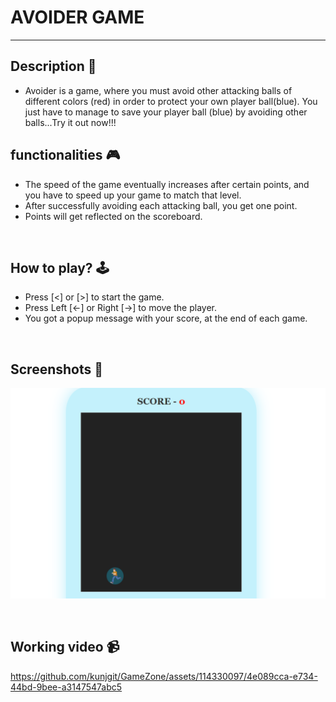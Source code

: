 # **AVOIDER GAME** 

---

## **Description 📃**

- Avoider is a game, where you must avoid other attacking balls of different colors (red) in order to protect your own player ball(blue). You just have to manage to save your player ball (blue) by avoiding other balls...Try it out now!!!


## **functionalities 🎮**

- The speed of the game eventually increases after certain points, and you have to speed up your game to match that level.
- After successfully avoiding each attacking ball, you get one point.
- Points will get reflected on the scoreboard.

<br>

## **How to play? 🕹️**

- Press [<] or [>] to start the game.
-  Press Left [←] or Right [→] to move the player.
- You got a popup message with your score, at the end of each game.

<br>

## **Screenshots 📸**

![image](../../assets/images/Avoider_Game.png)

<br>

## **Working video 📹**

https://github.com/kunjgit/GameZone/assets/114330097/4e089cca-e734-44bd-9bee-a3147547abc5

<br>
